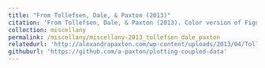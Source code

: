 ```yaml
---
title: "From Tollefsen, Dale, & Paxton (2013)"
citation: 'From Tollefsen, Dale, & Paxton (2013). Color version of Figure 1, presenting body movement in colored lines and speech events as shaded boxes of corresponding color. Code to create these plots with your own data is available on GitHub.'
collection: miscellany
permalink: /miscellany/miscellany-2013_tollefsen_dale_paxton
relatedurl: 'http://alexandrapaxton.com/wp-content/uploads/2013/04/Tollefsen_Dale_Paxton-Figure.png'
githuburl: 'https://github.com/a-paxton/plotting-coupled-data'
---
```

